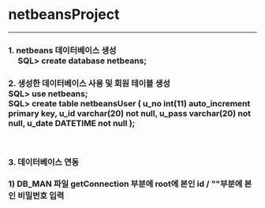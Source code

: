 # netbeansProject
<hr>

<h3>
1. netbeans 데이터베이스 생성 <br>
&nbsp&nbsp&nbsp&nbsp SQL> create database netbeans;
<br>
</h3>

<h3>
2. 생성한 데이터베이스 사용 및 회원 테이블 생성<br>
                     SQL> use netbeans;<br>
                     SQL> create table netbeansUser (
	u_no int(11) auto_increment primary key,
    u_id varchar(20) not null,
	u_pass varchar(20) not null,
    u_date DATETIME not null
);
</h3>
<br>

<h3>
3. 데이터베이스 연동<br>
<br>
1) DB_MAN 파일 getConnection 부분에 root에 본인 id / ""부분에 본인 비밀번호 입력
</h3>
